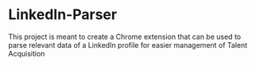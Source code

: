 # LinkedIn-Parser
This project is meant to create a Chrome extension that can be used to parse relevant data of a LinkedIn profile for easier management of Talent Acquisition
